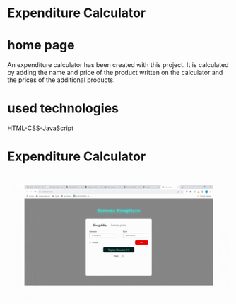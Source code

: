 <h1>Expenditure Calculator</h1>

<h1>home page</h1>

An expenditure calculator has been created with this project. It is calculated by adding the name and price of the product written on the calculator and the prices of the additional products.

<h1>used technologies</h1>

HTML-CSS-JavaScript


<h1>Expenditure Calculator</h1>
<img src="/HarcamaHesaplayici.gif"/>
